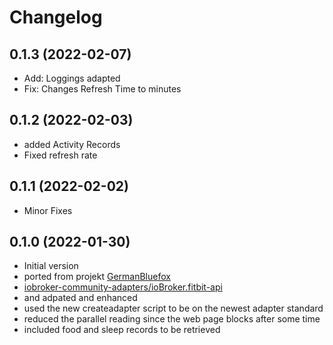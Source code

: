 # Changelog
<!--
    ## **WORK IN PROGRESS**
-->
## 0.1.3 (2022-02-07)
- Add: Loggings adapted
- Fix: Changes Refresh Time to minutes


## 0.1.2 (2022-02-03)
- added Activity Records
- Fixed refresh rate

## 0.1.1 (2022-02-02)
- Minor Fixes

## 0.1.0 (2022-01-30)
- Initial version
- ported from projekt [GermanBluefox](https://github.com/GermanBluefox) 
- [ iobroker-community-adapters/ioBroker.fitbit-api ](https://github.com/iobroker-community-adapters/ioBroker.fitbit-api) 
- and adpated and enhanced
- used the new createadapter script to be on the newest adapter standard
- reduced the parallel reading since the web page blocks after some time
- included food and sleep records to be retrieved